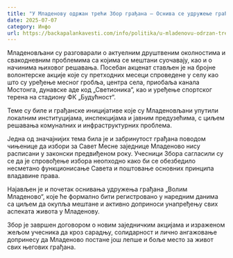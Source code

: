 ```yaml
---
title: "У Младенову одржан трећи Збор грађана – Оснива се удружење грађана „Волим Младеново“"
date: 2025-07-07
category: Инфо
url: https://backapalankavesti.com/info/politika/u-mladenovu-odrzan-treci-zbor-gradjana-osniva-se-udruzenje-gradjana-volim-mladenovo/
---
```


Младеновљани су разговарали о актуелним друштвеним околностима и свакодневним проблемима са којима се мештани суочавају, као и о начинима њиховог решавања. Посебан акценат стављен је на бројне волонтерске акције које су претходних месеци спроведене у селу као што су уређење месног гробља, центра села, приобаља канала Мостонга, дунавске аде код „Светионика“, као и уређење спортског терена на стадиону ФК „Будућност“.

Теме су биле и грађанске иницијативе које су Младеновљани упутили локалним институцијама, инспекцијама и јавним предузећима, с циљем решавања комуналних и инфраструктурних проблема.

Једна од значајнијих тема била је и забринутост грађана поводом чињенице да избори за Савет Месне заједнице Младеново нису расписани у законски предвиђеном року. Учесници Збора сагласили су се да је спровођење избора неопходно како би се обезбедило несметано функционисање Савета и поштовање основних принципа владавине права.

Најављен је и почетак оснивања удружења грађана „Волим Младеново“, које ће формално бити регистровано у наредним данима са циљем да окупља мештане и активно доприноси унапређењу свих аспеката живота у Младенову.

Збор је завршен договором о новим заједничким акцијама и израженом жељом учесника да кроз сарадњу, солидарност и лично ангажовање допринесу да Младеново постане још лепше и боље место за живот свих његових грађана.
